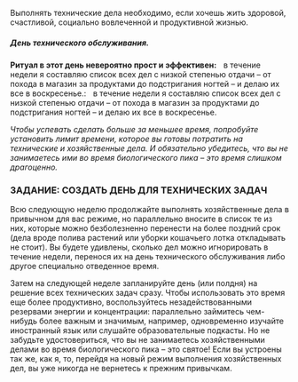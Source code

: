 Выполнять технические дела необходимо, если хочешь жить здоровой, счастливой, социально вовлеченной и продуктивной жизнью.
##### День технического обслуживания.
**Ритуал в этот день невероятно прост и эффективен:**    в течение недели я составляю список всех дел с низкой степенью отдачи – от похода в магазин за продуктами до подстригания ногтей – и делаю их все в воскресенье.:    в течение недели я составляю список всех дел с низкой степенью отдачи – от похода в магазин за продуктами до подстригания ногтей – и делаю их все в воскресенье.

*Чтобы успевать сделать больше за меньшее время, попробуйте установить лимит времени, которое вы готовы потратить на технические и хозяйственные дела. И обязательно убедитесь, что вы не занимаетесь ими во время биологического пика – это время слишком драгоценно.*


### ЗАДАНИЕ: СОЗДАТЬ ДЕНЬ ДЛЯ ТЕХНИЧЕСКИХ ЗАДАЧ
Всю следующую неделю продолжайте выполнять хозяйственные дела в привычном для вас режиме, но параллельно вносите в список те из них, которые можно безболезненно перенести на более поздний срок (дела вроде полива растений или уборки кошачьего лотка откладывать не стоит). Вы будете удивлены, сколько дел можно игнорировать в течение недели, перенося их на день технического обслуживания либо другое специально отведенное время.

Затем на следующей неделе запланируйте день (или полдня) на решение всех технических задач сразу. Чтобы использовать это время еще более продуктивно, воспользуйтесь незадействованными резервами энергии и концентрации: параллельно займитесь чем-нибудь более важным и значимым, например, одновременно изучайте иностранный язык или слушайте образовательные подкасты. Но не забудьте удостовериться, что вы не занимаетесь хозяйственными делами во время биологического пика – это святое! Если вы устроены так же, как я, то, перейдя на новый режим выполнения хозяйственных дел, вы уже никогда не вернетесь к прежним привычкам.